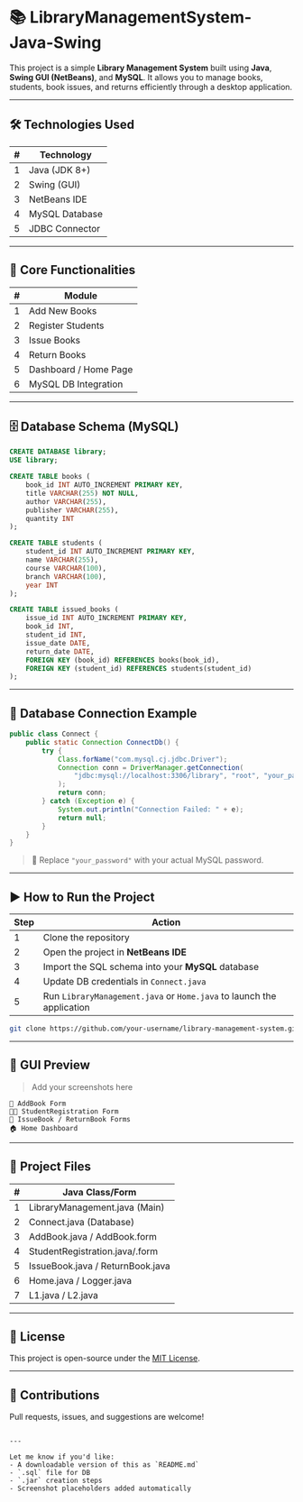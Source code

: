 # 📚 LibraryManagementSystem-Java-Swing

This project is a simple **Library Management System** built using **Java**, **Swing GUI (NetBeans)**, and **MySQL**. It allows you to manage books, students, book issues, and returns efficiently through a desktop application.

---

## 🛠️ Technologies Used

| #  | Technology        |
|----|-------------------|
| 1  | Java (JDK 8+)     |
| 2  | Swing (GUI)       |
| 3  | NetBeans IDE      |
| 4  | MySQL Database    |
| 5  | JDBC Connector    |

---

## 📌 Core Functionalities

| #  | Module                |
|----|-----------------------|
| 1  | Add New Books         |
| 2  | Register Students     |
| 3  | Issue Books           |
| 4  | Return Books          |
| 5  | Dashboard / Home Page |
| 6  | MySQL DB Integration  |

---

## 🗄️ Database Schema (MySQL)

```sql
CREATE DATABASE library;
USE library;

CREATE TABLE books (
    book_id INT AUTO_INCREMENT PRIMARY KEY,
    title VARCHAR(255) NOT NULL,
    author VARCHAR(255),
    publisher VARCHAR(255),
    quantity INT
);

CREATE TABLE students (
    student_id INT AUTO_INCREMENT PRIMARY KEY,
    name VARCHAR(255),
    course VARCHAR(100),
    branch VARCHAR(100),
    year INT
);

CREATE TABLE issued_books (
    issue_id INT AUTO_INCREMENT PRIMARY KEY,
    book_id INT,
    student_id INT,
    issue_date DATE,
    return_date DATE,
    FOREIGN KEY (book_id) REFERENCES books(book_id),
    FOREIGN KEY (student_id) REFERENCES students(student_id)
);
```

---

## 🔌 Database Connection Example

```java
public class Connect {
    public static Connection ConnectDb() {
        try {
            Class.forName("com.mysql.cj.jdbc.Driver");
            Connection conn = DriverManager.getConnection(
                "jdbc:mysql://localhost:3306/library", "root", "your_password"
            );
            return conn;
        } catch (Exception e) {
            System.out.println("Connection Failed: " + e);
            return null;
        }
    }
}
```

> 🛑 Replace `"your_password"` with your actual MySQL password.

---

## ▶️ How to Run the Project

| Step | Action                                                                 |
|------|------------------------------------------------------------------------|
| 1    | Clone the repository                                                   |
| 2    | Open the project in **NetBeans IDE**                                   |
| 3    | Import the SQL schema into your **MySQL** database                     |
| 4    | Update DB credentials in `Connect.java`                                |
| 5    | Run `LibraryManagement.java` or `Home.java` to launch the application  |

```bash
git clone https://github.com/your-username/library-management-system.git
```

---

## 📸 GUI Preview

> Add your screenshots here

```
📘 AddBook Form
🧑‍🎓 StudentRegistration Form
🔁 IssueBook / ReturnBook Forms
🏠 Home Dashboard
```

---

## 📁 Project Files

| #  | Java Class/Form                   |
|----|----------------------------------|
| 1  | LibraryManagement.java (Main)    |
| 2  | Connect.java (Database)          |
| 3  | AddBook.java / AddBook.form      |
| 4  | StudentRegistration.java/.form   |
| 5  | IssueBook.java / ReturnBook.java |
| 6  | Home.java / Logger.java          |
| 7  | L1.java / L2.java                |

---

## 🧾 License

This project is open-source under the [MIT License](LICENSE).

---

## 🙌 Contributions

Pull requests, issues, and suggestions are welcome!
```

---

Let me know if you'd like:
- A downloadable version of this as `README.md`
- `.sql` file for DB
- `.jar` creation steps
- Screenshot placeholders added automatically
